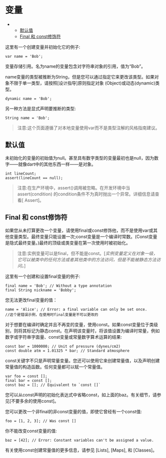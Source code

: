 # 变量

- - [默认值](https://www.kancloud.cn/marswill/dark2_document/709090#_24)
  - [Final 和 const修饰符](https://www.kancloud.cn/marswill/dark2_document/709090#Final__const_35)

这里有一个创建变量并初始化它的例子:

```
var name = 'Bob';
```

变量存储引用。名为name的变量包含对字符串对象的引用，值为“Bob”。

name变量的类型被推断为String，但是您可以通过指定它来更改该类型。如果对象不限于单一类型，请按照[设计指导]原则指定对象 (Object)或动态(dynamic)类型。

```
dynamic name = 'Bob';
```

另一种方法是显式声明要推断的类型:

```
String name = 'Bob';
```

> 注意:这个页面遵循了对本地变量使用var而不是类型注解的风格指南建议。

## 默认值

未初始化的变量的初始值为null。甚至具有数字类型的变量最初也是null，因为数字——就像dart中的其他东西一样——是对象。

```
int lineCount;
assert(lineCount == null);
```

> 注意:在生产环境中，assert()调用被忽略。在开发环境中当assert(condition) 的condition条件不为真时抛出一个异常。详细信息请查看[ Assert]。

## Final 和 const修饰符

如果您从未打算更改一个变量，请使用final或const修饰他，而不是使用var或其他变量类型。最终变量只能设置一次;const变量是一个编译时常数。(Const变量是隐式最终变量。)最终的顶级或类变量在第一次使用时被初始化。

> 注意:实例变量可以是final，但不能是const。[*实例变量定义在对象一级，它可以被类中的任何方法或者其他类中的方法访问，但是不能被静态方法访问。*]

这里有一个创建和设置final变量的例子:

```
final name = 'Bob'; // Without a type annotation
final String nickname = 'Bobby';
```

您无法更改final变量的值：

```
name = 'Alice'; // Error: a final variable can only be set once.
//这个是错误示例，在使用时final变量是不可以更改的
```

对于想要在编译时确定并且不再变的变量，使用const。如果const变量位于类级别，则将其标记为静态const。在声明该变量时，将该值设置为编译时常量，例如数字或字符串字面量、const变量或常量数字算术运算的结果:

```
const bar = 1000000; // Unit of pressure (dynes/cm2)
const double atm = 1.01325 * bar; // Standard atmosphere
```

const关键字不只是声明常量变量。您还可以使用它来创建常量值，以及声明创建常量值的构造函数。任何变量都可以赋一个常量值。

```
var foo = const [];
final bar = const [];
const baz = []; // Equivalent to `const []`
```

您可以从const声明的初始化表达式中省略const，如上面的baz。有关细节，请参见[不要多余的使用const]。

您可以更改一个非final的非const变量的值，即使它曾经有一个const值:

```
foo = [1, 2, 3]; // Was const []
```

你不能改变const变量的值:

```
baz = [42]; // Error: Constant variables can't be assigned a value.
```

有关使用const创建常量值的更多信息，请参见 [Lists], [Maps], 和 [Classes]。